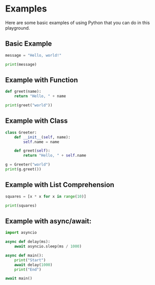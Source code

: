 # Examples

Here are some basic examples of using Python that you can do in this playground.

## Basic Example

```python
message = "Hello, world!"

print(message)
```

## Example with Function

```python
def greet(name):
    return "Hello, " + name

print(greet("world"))
```

## Example with Class

```python
class Greeter:
    def __init__(self, name):
        self.name = name

    def greet(self):
        return "Hello, " + self.name

g = Greeter("world")
print(g.greet())
```

## Example with List Comprehension

```python
squares = [x * x for x in range(10)]

print(squares)
```

## Example with async/await:

```python
import asyncio

async def delay(ms):
    await asyncio.sleep(ms / 1000)

async def main():
    print("Start")
    await delay(1000)
    print("End")

await main()
```
